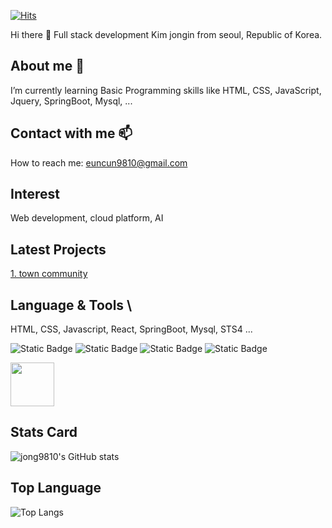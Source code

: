 
<!--
**jong9810/jong9810** is a ✨ _special_ ✨ repository because its `README.md` (this file) appears on your GitHub profile.

Here are some ideas to get you started:

- 🔭 I’m currently working on ...
- 🌱 I’m currently learning ...
- 👯 I’m looking to collaborate on ...
- 🤔 I’m looking for help with ...
- 💬 Ask me about ...
- 📫 How to reach me: ...
- 😄 Pronouns: ...
- ⚡ Fun fact: ...
-->
<!-- 주석 -->
<!-- 줄바꿈 : <br> or spacebar 두 번 이상 -->
<!-- 글머리 : #, ##, ..., ###### -->
<!-- :[검색어] : 이모지 검색 -->
<!-- 이메일, url은 자동으로 하이퍼링크로 바뀜 -->
<!-- 내가 작성한 내용에 링크달기 : 표시내용](링크url) -->

<!-- 방문자수 -->
<!-- https://hits.seeyoufarm.com/ -->
[![Hits](https://hits.seeyoufarm.com/api/count/incr/badge.svg?url=https%3A%2F%2Fgithub.com%2Fgjbae1212%2Fhit-counter&count_bg=%234043BA&title_bg=%23FD0505&icon=&icon_color=%23E7E7E7&title=hits&edge_flat=true)](https://hits.seeyoufarm.com)

<!-- 인사말 -->
Hi there 👋
Full stack development Kim jongin from seoul, Republic of Korea.

<!-- 나에 대한 설명 -->
## About me 🌱<br>
I’m currently learning Basic Programming skills like HTML, CSS, JavaScript, Jquery, SpringBoot, Mysql, ...

<!-- 연락 정보 -->
## Contact with me 📫  
How to reach me: euncun9810@gmail.com

<!-- 관심 분야 -->
## Interest
Web development, cloud platform, AI

<!-- 최근 프로젝트 -->
## Latest Projects
[1. town community](https://github.com/jong9810/towncommunity)

<!-- 사용할 수 있는 언어 및 툴 -->
## Language & Tools  \
<!-- 1. 글자 -->
HTML, CSS, Javascript, React, SpringBoot, Mysql, STS4 ...

<!-- 2. 뱃지 -->
<!-- https://simpleicons.org/ -->
<!-- ![Static Badge](https://img.shields.io/badge/[표시할이름-색상]?style=plastic,flat,flat-square,for-the-badge,social&logo=[기술스택아이콘]&logoColor=[로고색]) -->
![Static Badge](https://img.shields.io/badge/front-javascript-yellow)
![Static Badge](https://img.shields.io/badge/javascript-8A2BE2)
![Static Badge](https://img.shields.io/badge/React-61DAFB?logo=react&logoColor=black)
![Static Badge](https://img.shields.io/badge/SpringBoot-6DB33F?style=plastic,flat,flat-square,for-the-badge,social&logo=springboot&logoColor=white)

<!-- 3. 이미지 -->
<!-- https://devicon.dev/ -->
<!-- 마크다운 이미지 문법 : ![대체 텍스트(alt)](이미지_소스_URL "이미지 설명(title)") -->
<!-- ![java](https://cdn.jsdelivr.net/gh/devicons/devicon/icons/java/java-original-wordmark.svg "java)") -->
<!-- 마크다운 이미지 문법은 크기 조절 불가능 -> 크기 조절하려면 img 태그 그대로 사용하기 -->
<!-- 이미지 복사 : <img src="https://cdn.jsdelivr.net/gh/devicons/devicon/icons/java/java-original-wordmark.svg" /> -->
<img src="https://cdn.jsdelivr.net/gh/devicons/devicon/icons/java/java-original-wordmark.svg" width="70px" height="70px"/>

<!-- 기타 (github 통계) -->
<!-- https://github.com/anuraghazra/github-readme-stats -->
## Stats Card
![jong9810's GitHub stats](https://github-readme-stats.vercel.app/api?username=jong9810&show_icons=true&theme=dark)

<!-- 기타 (github 사용 언어 그래프) -->
## Top Language
![Top Langs](https://github-readme-stats.vercel.app/api/top-langs/?username=jong9810&layout=compact)

